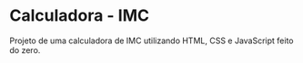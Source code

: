  # Calculadora - IMC

 Projeto de uma calculadora de IMC utilizando HTML, CSS e JavaScript feito do zero.

